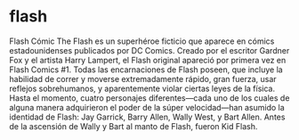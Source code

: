 # flash

Flash
Cómic
The Flash es un superhéroe ficticio que aparece en cómics estadounidenses publicados por DC Comics. Creado por el escritor Gardner Fox y el artista Harry Lampert, el Flash original apareció por primera vez en Flash Comics #1. Todas las encarnaciones de Flash poseen, que incluye la habilidad de correr y moverse extremadamente rápido, gran fuerza, usar reflejos sobrehumanos, y aparentemente violar ciertas leyes de la física. Hasta el momento, cuatro personajes diferentes—cada uno de los cuales de alguna manera adquirieron el poder de la súper velocidad—han asumido la identidad de Flash: Jay Garrick, Barry Allen, Wally West, y Bart Allen. Antes de la ascensión de Wally y Bart al manto de Flash, fueron Kid Flash.
